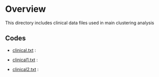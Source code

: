 
# Overview

This directory includes clinical data files used in main clustering analysis

## Codes

- [clinical.txt](https://github.com/ishspsy/MKerW-A/blob/master/Data/clinical.txt)
: 

- [clinical1.txt](https://github.com/ishspsy/MKerW-A/blob/master/Data/clinical1.txt)
: 

- [clinical2.txt](https://github.com/ishspsy/MKerW-A/blob/master/Data/clinical2.txt)
: 




	


